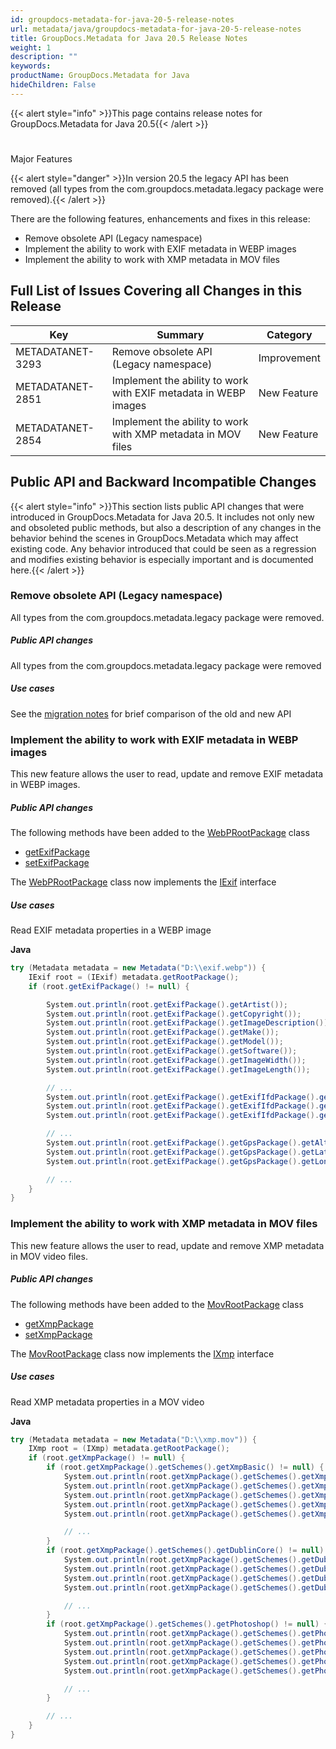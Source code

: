 ```yaml
---
id: groupdocs-metadata-for-java-20-5-release-notes
url: metadata/java/groupdocs-metadata-for-java-20-5-release-notes
title: GroupDocs.Metadata for Java 20.5 Release Notes
weight: 1
description: ""
keywords: 
productName: GroupDocs.Metadata for Java
hideChildren: False
---
```

{{< alert style="info" >}}This page contains release notes for GroupDocs.Metadata for Java 20.5{{< /alert >}}

#   
Major Features

{{< alert style="danger" >}}In version 20.5 the legacy API has been removed (all types from the com.groupdocs.metadata.legacy package were removed).{{< /alert >}}

  
There are the following features, enhancements and fixes in this release:

*   Remove obsolete API (Legacy namespace)
*   Implement the ability to work with EXIF metadata in WEBP images
*   Implement the ability to work with XMP metadata in MOV files  
      
    

## Full List of Issues Covering all Changes in this Release

| Key | Summary | Category |
| --- | --- | --- |
| METADATANET-3293 | Remove obsolete API (Legacy namespace) | Improvement |
| METADATANET-2851 | Implement the ability to work with EXIF metadata in WEBP images | New Feature |
| METADATANET-2854 | Implement the ability to work with XMP metadata in MOV files | New Feature |

## Public API and Backward Incompatible Changes

{{< alert style="info" >}}This section lists public API changes that were introduced in GroupDocs.Metadata for Java 20.5. It includes not only new and obsoleted public methods, but also a description of any changes in the behavior behind the scenes in GroupDocs.Metadata which may affect existing code. Any behavior introduced that could be seen as a regression and modifies existing behavior is especially important and is documented here.{{< /alert >}}

### Remove obsolete API (Legacy namespace)

All types from the com.groupdocs.metadata.legacy package were removed.

##### Public API changes

All types from the com.groupdocs.metadata.legacy package were removed

##### Use cases

See the [migration notes](Migration%2BNotes.html) for brief comparison of the old and new API

### Implement the ability to work with EXIF metadata in WEBP images

This new feature allows the user to read, update and remove EXIF metadata in WEBP images.

##### Public API changes

The following methods have been added to the [WebPRootPackage](https://apireference.groupdocs.com/java/metadata/com.groupdocs.metadata.core/WebPRootPackage) class

*   [getExifPackage](https://apireference.groupdocs.com/java/metadata/com.groupdocs.metadata.core/WebPRootPackage#getExifPackage())
*   [setExifPackage](https://apireference.groupdocs.com/java/metadata/com.groupdocs.metadata.core/WebPRootPackage#setExifPackage(com.groupdocs.metadata.core.ExifPackage))

The [WebPRootPackage](https://apireference.groupdocs.com/java/metadata/com.groupdocs.metadata.core/WebPRootPackage) class now implements the [IExif](https://apireference.groupdocs.com/java/metadata/com.groupdocs.metadata.core/IExif) interface

##### Use cases

Read EXIF metadata properties in a WEBP image

**Java**

```csharp
try (Metadata metadata = new Metadata("D:\\exif.webp")) {
	IExif root = (IExif) metadata.getRootPackage();
	if (root.getExifPackage() != null) {

		System.out.println(root.getExifPackage().getArtist());
		System.out.println(root.getExifPackage().getCopyright());
		System.out.println(root.getExifPackage().getImageDescription());
		System.out.println(root.getExifPackage().getMake());
		System.out.println(root.getExifPackage().getModel());
		System.out.println(root.getExifPackage().getSoftware());
		System.out.println(root.getExifPackage().getImageWidth());
		System.out.println(root.getExifPackage().getImageLength());

		// ...
		System.out.println(root.getExifPackage().getExifIfdPackage().getBodySerialNumber());
		System.out.println(root.getExifPackage().getExifIfdPackage().getCameraOwnerName());
		System.out.println(root.getExifPackage().getExifIfdPackage().getUserComment());

		// ...
		System.out.println(root.getExifPackage().getGpsPackage().getAltitude());
		System.out.println(root.getExifPackage().getGpsPackage().getLatitudeRef());
		System.out.println(root.getExifPackage().getGpsPackage().getLongitudeRef());

		// ...
	}
}
```

### Implement the ability to work with XMP metadata in MOV files

This new feature allows the user to read, update and remove XMP metadata in MOV video files.

##### Public API changes

The following methods have been added to the [MovRootPackage](https://apireference.groupdocs.com/java/metadata/com.groupdocs.metadata.core/MovRootPackage) class

*   [getXmpPackage](https://apireference.groupdocs.com/java/metadata/com.groupdocs.metadata.core/MovRootPackage#getXmpPackage())
*   [setXmpPackage](https://apireference.groupdocs.com/java/metadata/com.groupdocs.metadata.core/MovRootPackage#setXmpPackage(com.groupdocs.metadata.core.XmpPacketWrapper))

The [MovRootPackage](https://apireference.groupdocs.com/java/metadata/com.groupdocs.metadata.core/MovRootPackage) class now implements the [IXmp](https://apireference.groupdocs.com/java/metadata/com.groupdocs.metadata.core/IXmp) interface

##### Use cases

Read XMP metadata properties in a MOV video

**Java**

```csharp
try (Metadata metadata = new Metadata("D:\\xmp.mov")) {
	IXmp root = (IXmp) metadata.getRootPackage();
	if (root.getXmpPackage() != null) {
		if (root.getXmpPackage().getSchemes().getXmpBasic() != null) {
			System.out.println(root.getXmpPackage().getSchemes().getXmpBasic().getCreatorTool());
			System.out.println(root.getXmpPackage().getSchemes().getXmpBasic().getCreateDate());
			System.out.println(root.getXmpPackage().getSchemes().getXmpBasic().getModifyDate());
			System.out.println(root.getXmpPackage().getSchemes().getXmpBasic().getLabel());
			System.out.println(root.getXmpPackage().getSchemes().getXmpBasic().getNickname());

			// ...
		}
		if (root.getXmpPackage().getSchemes().getDublinCore() != null) {
			System.out.println(root.getXmpPackage().getSchemes().getDublinCore().getFormat());
			System.out.println(root.getXmpPackage().getSchemes().getDublinCore().getCoverage());
			System.out.println(root.getXmpPackage().getSchemes().getDublinCore().getIdentifier());
			System.out.println(root.getXmpPackage().getSchemes().getDublinCore().getSource());

			// ...
		}
		if (root.getXmpPackage().getSchemes().getPhotoshop() != null) {
			System.out.println(root.getXmpPackage().getSchemes().getPhotoshop().getColorMode());
			System.out.println(root.getXmpPackage().getSchemes().getPhotoshop().getIccProfile());
			System.out.println(root.getXmpPackage().getSchemes().getPhotoshop().getCountry());
			System.out.println(root.getXmpPackage().getSchemes().getPhotoshop().getCity());
			System.out.println(root.getXmpPackage().getSchemes().getPhotoshop().getDateCreated());

			// ...
		}

		// ...
	}
}
```

